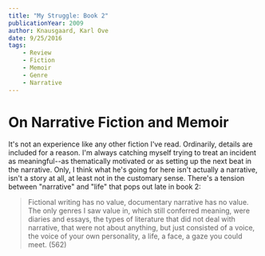 ```yaml
---
title: "My Struggle: Book 2"
publicationYear: 2009
author: Knausgaard, Karl Ove
date: 9/25/2016
tags:
    - Review
    - Fiction
    - Memoir
    - Genre
    - Narrative
---
```


# On Narrative Fiction and Memoir

It's not an experience like any other fiction I've read. Ordinarily, details are included for a reason. I'm always catching myself trying to treat an incident as meaningful--as thematically motivated or as setting up the next beat in the narrative. Only, I think what he's going for here isn't actually a narrative, isn't a story at all, at least not in the customary sense. There's a tension between "narrative" and "life" that pops out late in book 2:

> Fictional writing has no value, documentary narrative has no value. The only genres I saw value in, which still conferred meaning, were diaries and essays, the types of literature that did not deal with narrative, that were not about anything, but just consisted of a voice, the voice of your own personality, a life, a face, a gaze you could meet. (562)
